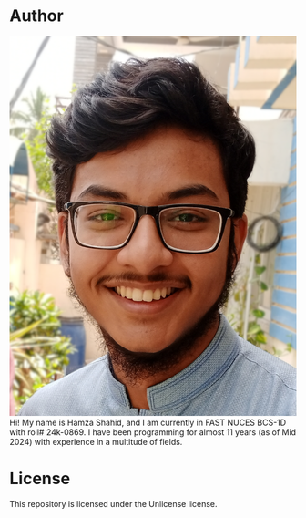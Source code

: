# Author
![Hamza's Picture](./authors-picture.png "Hamza Shahid, BCS-1D 24k-0869")
Hi! My name is Hamza Shahid, and I am currently in FAST NUCES BCS-1D with roll# 24k-0869. I have been programming for almost 11 years (as of Mid 2024) with experience in a multitude of fields.

# License
This repository is licensed under the Unlicense license.